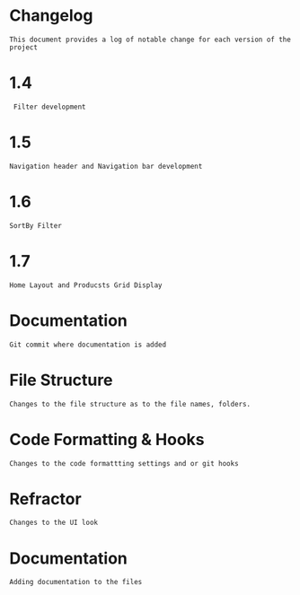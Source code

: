 # Changelog

    This document provides a log of notable change for each version of the project

# 1.4

     Filter development

# 1.5

    Navigation header and Navigation bar development

# 1.6

    SortBy Filter


# 1.7
    Home Layout and Producsts Grid Display

# Documentation

    Git commit where documentation is added

# File Structure

    Changes to the file structure as to the file names, folders.

# Code Formatting & Hooks

    Changes to the code formattting settings and or git hooks

# Refractor

    Changes to the UI look

# Documentation

    Adding documentation to the files
